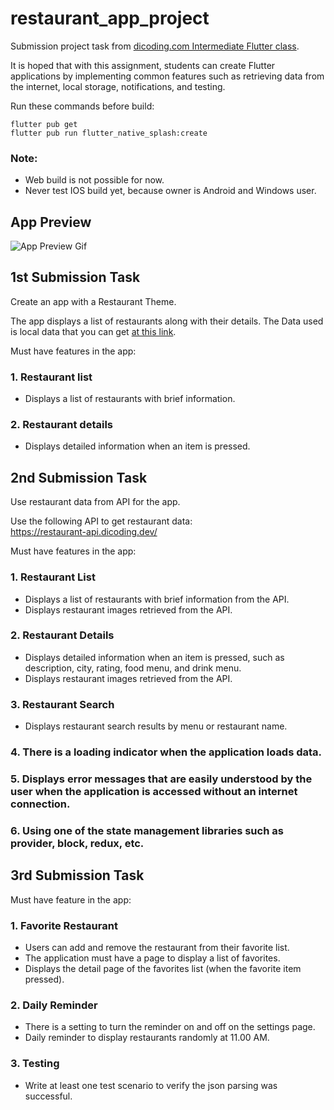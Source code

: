 [dicodingclass]: https://www.dicoding.com/academies/195
[jsonassets]: https://github.com/dicodingacademy/assets/blob/main/flutter_fundamental_academy/local_restaurant.json
[apilink]: https://restaurant-api.dicoding.dev/
[apppreview]: https://raw.githubusercontent.com/KeidsID/KeidsID/main/assets/other/flutter-repo/RESTAURantS_App_Preview.gif

# **restaurant_app_project**

Submission project task from [dicoding.com Intermediate Flutter class][dicodingclass].

It is hoped that with this assignment, students can create Flutter applications by implementing common features such as retrieving data from the internet, local storage, notifications, and testing.

Run these commands before build:

```
flutter pub get
flutter pub run flutter_native_splash:create
```

### **Note:**

- Web build is not possible for now.
- Never test IOS build yet, because owner is Android and Windows user.

## **App Preview**

![App Preview Gif][apppreview]

## **1st Submission Task**

Create an app with a Restaurant Theme.

The app displays a list of restaurants along with their details. The Data used is local data that you can get [at this link][jsonassets].

Must have features in the app:

### 1. Restaurant list

- Displays a list of restaurants with brief information.

### 2. Restaurant details

- Displays detailed information when an item is pressed.

## **2nd Submission Task**

Use restaurant data from API for the app.

Use the following API to get restaurant data:  
https://restaurant-api.dicoding.dev/

Must have features in the app:

### 1. Restaurant List

- Displays a list of restaurants with brief information from the API.
- Displays restaurant images retrieved from the API.

### 2. Restaurant Details

- Displays detailed information when an item is pressed, such as description, city, rating, food menu, and drink menu.
- Displays restaurant images retrieved from the API.

### 3. Restaurant Search

- Displays restaurant search results by menu or restaurant name.

### 4. There is a loading indicator when the application loads data.

### 5. Displays error messages that are easily understood by the user when the application is accessed without an internet connection.

### 6. Using one of the state management libraries such as provider, block, redux, etc.

## **3rd Submission Task**

Must have feature in the app:

### 1. Favorite Restaurant

- Users can add and remove the restaurant from their favorite list.
- The application must have a page to display a list of favorites.
- Displays the detail page of the favorites list (when the favorite item pressed).

### 2. Daily Reminder

- There is a setting to turn the reminder on and off on the settings page.
- Daily reminder to display restaurants randomly at 11.00 AM.

### 3. Testing

- Write at least one test scenario to verify the json parsing was successful.
